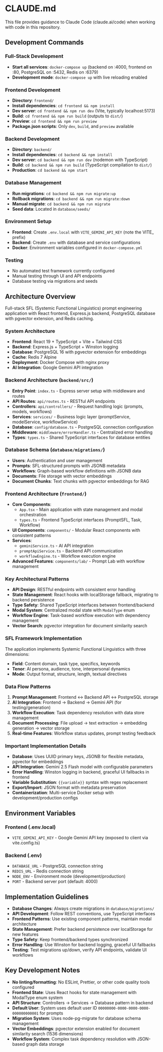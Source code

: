 # CLAUDE.md

This file provides guidance to Claude Code (claude.ai/code) when working with code in this repository.

## Development Commands

### Full-Stack Development
- **Start all services**: `docker-compose up` (backend on :4000, frontend on :80, PostgreSQL on :5432, Redis on :6379)
- **Development mode**: `docker-compose up` with live reloading enabled

### Frontend Development
- **Directory**: `frontend/`
- **Install dependencies**: `cd frontend && npm install`
- **Dev server**: `cd frontend && npm run dev` (Vite, typically localhost:5173)
- **Build**: `cd frontend && npm run build` (outputs to `dist/`)
- **Preview**: `cd frontend && npm run preview`
- **Package.json scripts**: Only `dev`, `build`, and `preview` available

### Backend Development
- **Directory**: `backend/`
- **Install dependencies**: `cd backend && npm install`
- **Dev server**: `cd backend && npm run dev` (nodemon with TypeScript)
- **Build**: `cd backend && npm run build` (TypeScript compilation to `dist/`)
- **Production**: `cd backend && npm start`

### Database Management
- **Run migrations**: `cd backend && npm run migrate:up`
- **Rollback migrations**: `cd backend && npm run migrate:down`
- **Manual migrate**: `cd backend && npm run migrate`
- **Seed data**: Located in `database/seeds/`

### Environment Setup
- **Frontend**: Create `.env.local` with `VITE_GEMINI_API_KEY` (note the VITE_ prefix)
- **Backend**: Create `.env` with database and service configurations
- **Docker**: Environment variables configured in `docker-compose.yml`

### Testing
- No automated test framework currently configured
- Manual testing through UI and API endpoints
- Database testing via migrations and seeds

## Architecture Overview

Full-stack SFL (Systemic Functional Linguistics) prompt engineering application with React frontend, Express.js backend, PostgreSQL database with pgvector extension, and Redis caching.

### System Architecture
- **Frontend**: React 19 + TypeScript + Vite + Tailwind CSS
- **Backend**: Express.js + TypeScript + Winston logging
- **Database**: PostgreSQL 16 with pgvector extension for embeddings
- **Cache**: Redis 7 Alpine
- **Deployment**: Docker Compose with nginx proxy
- **AI Integration**: Google Gemini API integration

### Backend Architecture (`backend/src/`)
- **Entry Point**: `index.ts` - Express server setup with middleware and routes
- **API Routes**: `api/routes.ts` - RESTful API endpoints
- **Controllers**: `api/controllers/` - Request handling logic (prompts, models, workflows)
- **Services**: `services/` - Business logic layer (promptService, modelService, workflowService)
- **Database**: `config/database.ts` - PostgreSQL connection configuration
- **Middleware**: `middleware/errorHandler.ts` - Centralized error handling
- **Types**: `types.ts` - Shared TypeScript interfaces for database entities

### Database Schema (`database/migrations/`)
- **Users**: Authentication and user management
- **Prompts**: SFL-structured prompts with JSONB metadata
- **Workflows**: Graph-based workflow definitions with JSONB data
- **Documents**: File storage with vector embeddings
- **Document Chunks**: Text chunks with pgvector embeddings for RAG

### Frontend Architecture (`frontend/`)
- **Core Components**: 
  - `App.tsx` - Main application with state management and modal orchestration
  - `types.ts` - Frontend TypeScript interfaces (PromptSFL, Task, Workflow)
- **UI Components**: `components/` - Modular React components with consistent patterns
- **Services**: 
  - `geminiService.ts` - AI API integration
  - `promptApiService.ts` - Backend API communication
  - `workflowEngine.ts` - Workflow execution engine
- **Advanced Features**: `components/lab/` - Prompt Lab with workflow management

### Key Architectural Patterns
- **API Design**: RESTful endpoints with consistent error handling
- **State Management**: React hooks with localStorage fallback, migrating to backend persistence
- **Type Safety**: Shared TypeScript interfaces between frontend/backend
- **Modal System**: Centralized modal state with `ModalType` enum
- **Workflow Engine**: Task-based workflow execution with dependency management
- **Vector Search**: pgvector integration for document similarity search

### SFL Framework Implementation
The application implements Systemic Functional Linguistics with three dimensions:
- **Field**: Content domain, task type, specifics, keywords
- **Tenor**: AI persona, audience, tone, interpersonal dynamics
- **Mode**: Output format, structure, length, textual directives

### Data Flow Patterns
1. **Prompt Management**: Frontend ↔ Backend API ↔ PostgreSQL storage
2. **AI Integration**: Frontend → Backend → Gemini API (for testing/generation)
3. **Workflow Execution**: Task dependency resolution with data store management
4. **Document Processing**: File upload → text extraction → embedding generation → vector storage
5. **Real-time Features**: Workflow status updates, prompt testing feedback

### Important Implementation Details
- **Database**: Uses UUID primary keys, JSONB for flexible metadata, pgvector for embeddings
- **API Integration**: Gemini 2.5 Flash model with configurable parameters
- **Error Handling**: Winston logging in backend, graceful UI fallbacks in frontend
- **Variable Substitution**: `{{variable}}` syntax with regex replacement
- **Export/Import**: JSON format with metadata preservation
- **Containerization**: Multi-service Docker setup with development/production configs

## Environment Variables
### Frontend (.env.local)
- `VITE_GEMINI_API_KEY` - Google Gemini API key (exposed to client via vite.config.ts)

### Backend (.env)
- `DATABASE_URL` - PostgreSQL connection string
- `REDIS_URL` - Redis connection string  
- `NODE_ENV` - Environment mode (development/production)
- `PORT` - Backend server port (default: 4000)

## Implementation Guidelines
- **Database Changes**: Always create migrations in `database/migrations/`
- **API Development**: Follow REST conventions, use TypeScript interfaces
- **Frontend Patterns**: Use existing component patterns, maintain modal architecture
- **State Management**: Prefer backend persistence over localStorage for new features
- **Type Safety**: Keep frontend/backend types synchronized
- **Error Handling**: Use Winston for backend logging, graceful UI fallbacks
- **Testing**: Test migrations up/down, verify API endpoints, validate UI workflows

## Key Development Notes
- **No linting/formatting**: No ESLint, Prettier, or other code quality tools configured
- **Frontend State**: Uses React hooks for state management with ModalType enum system
- **API Structure**: Controllers → Services → Database pattern in backend
- **Default User**: System uses default user ID `00000000-0000-0000-0000-000000000001` for prompts
- **Migration System**: Uses node-pg-migrate for database schema management
- **Vector Embeddings**: pgvector extension enabled for document similarity search (1536 dimensions)
- **Workflow System**: Complex task dependency resolution with JSON-based graph data storage
